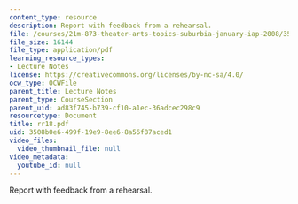 ```yaml
---
content_type: resource
description: Report with feedback from a rehearsal.
file: /courses/21m-873-theater-arts-topics-suburbia-january-iap-2008/3508b0e6499f19e98ee68a56f87aced1_rr18.pdf
file_size: 16144
file_type: application/pdf
learning_resource_types:
- Lecture Notes
license: https://creativecommons.org/licenses/by-nc-sa/4.0/
ocw_type: OCWFile
parent_title: Lecture Notes
parent_type: CourseSection
parent_uid: ad83f745-b739-cf10-a1ec-36adcec298c9
resourcetype: Document
title: rr18.pdf
uid: 3508b0e6-499f-19e9-8ee6-8a56f87aced1
video_files:
  video_thumbnail_file: null
video_metadata:
  youtube_id: null
---
```

Report with feedback from a rehearsal.